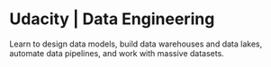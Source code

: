 # Udacity | Data Engineering
Learn to design data models, build data warehouses and data lakes, automate data pipelines, and work with massive datasets.
